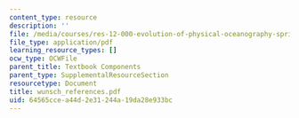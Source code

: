 ```yaml
---
content_type: resource
description: ''
file: /media/courses/res-12-000-evolution-of-physical-oceanography-spring-2007/64565ccea44d2e31244a19da28e933bc_wunsch_references.pdf
file_type: application/pdf
learning_resource_types: []
ocw_type: OCWFile
parent_title: Textbook Components
parent_type: SupplementalResourceSection
resourcetype: Document
title: wunsch_references.pdf
uid: 64565cce-a44d-2e31-244a-19da28e933bc
---
```

